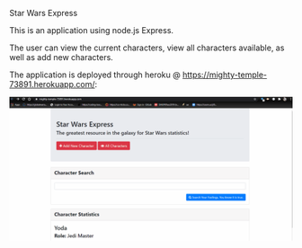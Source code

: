 Star Wars Express

This is an application using node.js Express. 

The user can view the current characters, view all characters available, as well as add new characters. 

The application is deployed through heroku @ https://mighty-temple-73891.herokuapp.com/: 

![Star Wars express demo](https://github.com/dcashdallas/Star_Wars_Express/blob/master/StarWarsExpress.gif?raw=true)


